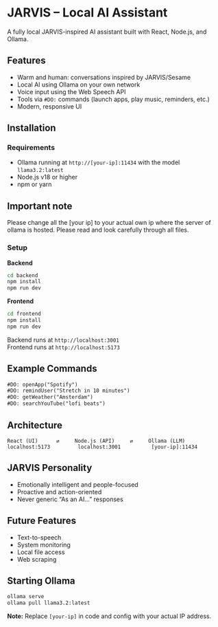 # JARVIS – Local AI Assistant

A fully local JARVIS-inspired AI assistant built with React, Node.js, and Ollama.

## Features

- Warm and human: conversations inspired by JARVIS/Sesame
- Local AI using Ollama on your own network
- Voice input using the Web Speech API
- Tools via `#DO:` commands (launch apps, play music, reminders, etc.)
- Modern, responsive UI

## Installation

### Requirements

- Ollama running at `http://[your-ip]:11434` with the model `llama3.2:latest`
- Node.js v18 or higher
- npm or yarn

## Important note 
Please change all the [your ip] to your actual own ip where the server of ollama is hosted. Please read and look carefully through all files.

### Setup

**Backend**
```bash
cd backend
npm install
npm run dev
```

**Frontend**
```bash
cd frontend
npm install
npm run dev
```

Backend runs at `http://localhost:3001`  
Frontend runs at `http://localhost:5173`

## Example Commands

```txt
#DO: openApp("Spotify")
#DO: remindUser("Stretch in 10 minutes")
#DO: getWeather("Amsterdam")
#DO: searchYouTube("lofi beats")
```

## Architecture

```
React (UI)      ⇄     Node.js (API)     ⇄     Ollama (LLM)
localhost:5173         localhost:3001          [your-ip]:11434
```

## JARVIS Personality

- Emotionally intelligent and people-focused
- Proactive and action-oriented
- Never generic “As an AI...” responses

## Future Features

- Text-to-speech
- System monitoring
- Local file access
- Web scraping

## Starting Ollama

```bash
ollama serve
ollama pull llama3.2:latest
```

**Note:** Replace `[your-ip]` in code and config with your actual IP address.
